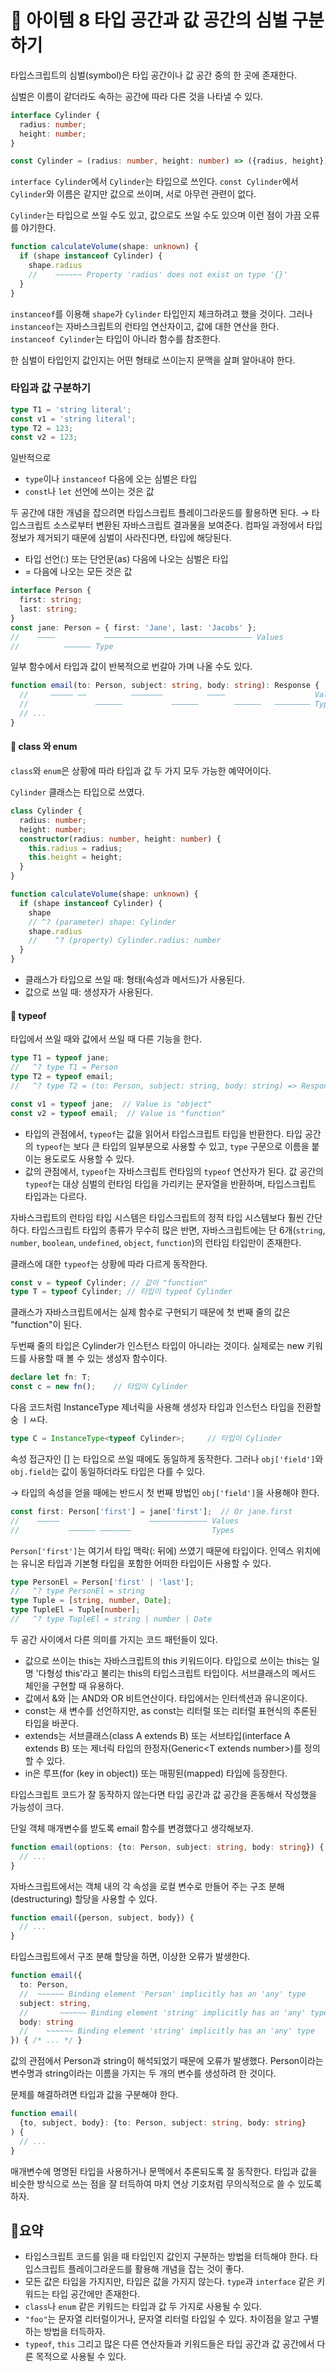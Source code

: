 # 📎 아이템 8 타입 공간과 값 공간의 심벌 구분하기

타입스크립트의 심벌(symbol)은 타입 공간이나 값 공간 중의 한 곳에 존재한다.

심벌은 이름이 같더라도 속하는 공간에 따라 다른 것을 나타낼 수 있다.

```typescript
interface Cylinder {
  radius: number;
  height: number;
}

const Cylinder = (radius: number, height: number) => ({radius, height});
```

`interface Cylinder`에서 `Cylinder`는 타입으로 쓰인다. `const Cylinder`에서 `Cylinder`와 이름은 같지만 값으로 쓰이며, 서로 아무런 관련이 없다.

`Cylinder`는 타입으로 쓰일 수도 있고, 값으로도 쓰일 수도 있으며 이런 점이 가끔 오류를 야기한다.

```typescript
function calculateVolume(shape: unknown) {
  if (shape instanceof Cylinder) {
    shape.radius
    //    ~~~~~~ Property 'radius' does not exist on type '{}'
  }
}
```

`instanceof`를 이용해 `shape`가 `Cylinder` 타입인지 체크하려고 했을 것이다. 그러나 `instanceof`는 자바스크립트의 런타임 연산자이고, 값에 대한 연산을 한다. `instanceof Cylinder`는 타입이 아니라 함수를 참조한다.

한 심벌이 타입인지 값인지는 어떤 형태로 쓰이는지 문맥을 살펴 알아내야 한다.

### 타입과 값 구분하기

```typescript
type T1 = 'string literal';
const v1 = 'string literal';
type T2 = 123;
const v2 = 123;
```

일반적으로

* `type`이나 `instanceof` 다음에 오는 심벌은 타입
* `const`나 `let` 선언에 쓰이는 것은 값

두 공간에 대한 개념을 잡으려면 타입스크립트 플레이그라운드를 활용하면 된다. → 타입스크립트 소스로부터 변환된 자바스크립트 결과물을 보여준다. 컴파일 과정에서 타입 정보가 제거되기 때문에 심벌이 사라진다면, 타입에 해당된다.

* 타입 선언(:) 또는 단언문(as) 다음에 나오는 심벌은 타입
* \= 다음에 나오는 모든 것은 값

```typescript
interface Person {
  first: string;
  last: string;
}
const jane: Person = { first: 'Jane', last: 'Jacobs' };
//    ――――           ――――――――――――――――――――――――――――――――― Values
//          ―――――― Type
```

일부 함수에서 타입과 값이 반복적으로 번갈아 가며 나올 수도 있다.

```typescript
function email(to: Person, subject: string, body: string): Response {
  //     ――――― ――          ―――――――          ――――                    Values
  //               ――――――           ――――――        ――――――   ―――――――― Types
  // ...
}
```

#### 🧷 class 와 enum

`class`와 `enum`은 상황에 따라 타입과 값 두 가지 모두 가능한 예약어이다.

`Cylinder` 클래스는 타입으로 쓰였다.

```typescript
class Cylinder {
  radius: number;
  height: number;
  constructor(radius: number, height: number) {
    this.radius = radius;
    this.height = height;
  }
}

function calculateVolume(shape: unknown) {
  if (shape instanceof Cylinder) {
    shape
    // ^? (parameter) shape: Cylinder
    shape.radius
    //    ^? (property) Cylinder.radius: number
  }
}
```

* 클래스가 타입으로 쓰일 때: 형태(속성과 메서드)가 사용된다.
* 값으로 쓰일 때: 생성자가 사용된다.

#### 🧷 typeof

타입에서 쓰일 때와 값에서 쓰일 때 다른 기능을 한다.

```typescript
type T1 = typeof jane;
//   ^? type T1 = Person
type T2 = typeof email;
//   ^? type T2 = (to: Person, subject: string, body: string) => Response

const v1 = typeof jane;  // Value is "object"
const v2 = typeof email;  // Value is "function"
```

* 타입의 관점에서, `typeof`는 값을 읽어서 타입스크립트 타입을 반환한다. 타입 공간의 `typeof`는 보다 큰 타입의 일부분으로 사용할 수 있고, `type` 구문으로 이름을 붙이는 용도로도 사용할 수 있다.
* 값의 관점에서, `typeof`는 자바스크립트 런타임의 `typeof` 연산자가 된다. 값 공간의 `typeof`는 대상 심벌의 런타임 타입을 가리키는 문자열을 반환하며, 타입스크립트 타입과는 다르다.&#x20;

자바스크립트의 런타임 타입 시스템은 타입스크립트의 정적 타입 시스템보다 훨씬 간단하다. 타입스크립트 타입의 종류가 무수히 많은 반면, 자바스크립트에는 단 6개(`string`, `number`, `boolean`, `undefined`, `object`, `function`)의 런타임 타입만이 존재한다.

클래스에 대한 `typeof`는 상황에 따라 다르게 동작한다.

```typescript
const v = typeof Cylinder; // 값이 "function"
type T = typeof Cylinder; // 타입이 typeof Cylinder
```

클래스가 자바스크립트에서는 실제 함수로 구현되기 때문에 첫 번째 줄의 값은 "function"이 된다.

두번째 줄의 타입은 Cylinder가 인스턴스 타입이 아니라는 것이다. 실제로는 new 키워드를 사용할 때 볼 수 있는 생성자 함수이다.

```typescript
declare let fn: T;
const c = new fn();    // 타입이 Cylinder
```

다음 코드처럼 InstanceType 제너릭을 사용해 생성자 타입과 인스턴스 타입을 전환할 숭 ㅣㅆ다.

```typescript
type C = InstanceType<typeof Cylinder>;     // 타입이 Cylinder
```

속성 접근자인 \[] 는 타입으로 쓰일 때에도 동일하게 동작한다. 그러나 `obj['field']`와 `obj.field`는 값이 동일하더라도 타입은 다를 수 있다.

→ 타입의 속성을 얻을 때에는 반드시 첫 번째 방법인 `obj['field']`을 사용해야 한다.

```typescript
const first: Person['first'] = jane['first'];  // Or jane.first
//    ―――――                    ――――――――――――― Values
//           ―――――― ―――――――                  Types
```

`Person['first']`는 여기서 타입 맥락(: 뒤에) 쓰였기 때문에 타입이다. 인덱스 위치에는 유니온 타입과 기본형 타입을 포함한 어떠한 타입이든 사용할 수 있다.

```typescript
type PersonEl = Person['first' | 'last'];
//   ^? type PersonEl = string
type Tuple = [string, number, Date];
type TupleEl = Tuple[number];
//   ^? type TupleEl = string | number | Date
```

두 공간 사이에서 다른 의미를 가지는 코드 패턴들이 있다.

* 값으로 쓰이는 this는 자바스크립트의 this 키워드이다. 타입으로 쓰이는 this는 일명 '다형성 this'라고 불리는 this의 타입스크립트 타입이다. 서브클래스의 메서드 체인을 구현할 때 유용하다.
* 값에서 &와 |는 AND와 OR 비트연산이다. 타입에서는 인터섹션과 유니온이다.
* const는 새 변수를 선언하지만, as const는 리터럴 또는 리터럴 표현식의 추론된 타입을 바꾼다.
* extends는 서브클래스(class A extends B) 또는 서브타입(interface A extends B) 또는 제너릭 타입의 한정자(Generic\<T extends number>)를 정의할 수 있다.
* in은 루프(for (key in object)) 또는 매핑된(mapped) 타입에 등장한다.

타입스크립트 코드가 잘 동작하지 않는다면 타입 공간과 값 공간을 혼동해서 작성했을 가능성이 크다.

단일 객체 매개변수를 받도록 email 함수를 변경했다고 생각해보자.

```typescript
function email(options: {to: Person, subject: string, body: string}) {
  // ...
}
```

자바스크립트에서는 객체 내의 각 속성을 로컬 변수로 만들어 주는 구조 분해(destructuring) 할당을 사용할 수 있다.

```typescript
function email({person, subject, body}) {
  // ...
}
```

타입스크립트에서 구조 분해 할당을 하면, 이상한 오류가 발생한다.

```typescript
function email({
  to: Person,
  //  ~~~~~~ Binding element 'Person' implicitly has an 'any' type
  subject: string,
  //       ~~~~~~ Binding element 'string' implicitly has an 'any' type
  body: string
  //    ~~~~~~ Binding element 'string' implicitly has an 'any' type
}) { /* ... */ }
```

값의 관점에서 Person과 string이 해석되었기 때문에 오류가 발생했다. Person이라는 변수명과 string이라는 이름을 가지는 두 개의 변수를 생성하려 한 것이다.&#x20;

문제를 해결하려면 타입과 값을 구분해야 한다.

```typescript
function email(
  {to, subject, body}: {to: Person, subject: string, body: string}
) {
  // ...
}
```

매개변수에 명명된 타입을 사용하거나 문맥에서 추론되도록 잘 동작한다. 타입과 값을 비슷한 방식으로 쓰는 점을 잘 터득하여 마치 연상 기호처럼 무의식적으로 쓸 수 있도록 하자.

## 📍요약

* 타입스크립트 코드를 읽을 때 타입인지 값인지 구분하는 방법을 터득해야 한다. 타입스크립트 플레이그라운드를 활용해 개념을 잡는 것이 좋다.
* 모든 값은 타입을 가지지만, 타입은 값을 가지지 않는다. `type`과 `interface` 같은 키워드는 타입 공간에만 존재한다.
* `class`나 `enum` 같은 키워드는 타입과 값 두 가지로 사용될 수 있다.
* `"foo"`는 문자열 리터럴이거나, 문자열 리터럴 타입일 수 있다. 차이점을 알고 구별하는 방법을 터득하자.
* `typeof`, `this` 그리고 많은 다른 연산자들과 키워드들은 타입 공간과 값 공간에서 다른 목적으로 사용될 수 있다.
